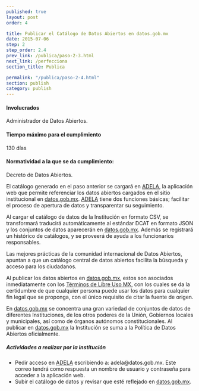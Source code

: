 ```yaml
---
published: true
layout: post
order: 4

title: Publicar el Catálogo de Datos Abiertos en datos.gob.mx
date: 2015-07-06
step: 2
step_order: 2.4
prev_link: /publica/paso-2-3.html
next_link: /perfecciona
section_title: Publica

permalink: "/publica/paso-2-4.html"
section: publish
category: publish
---
```


#### Involucrados

Administrador de Datos Abiertos.

#### Tiempo máximo para el cumplimiento

130 días

#### Normatividad a la que se da cumplimiento:

Decreto de Datos Abiertos.

El catálogo generado en el paso anterior se cargará en <a href="http://adela.datos.gob.mx/" target="_blank">ADELA</a>, la aplicación web que permite referenciar los datos abiertos cargados en el sitio institucional en <a href="http://datos.gob.mx" target="_blank">datos.gob.mx</a>. <a href="http://adela.datos.gob.mx/" target="_blank">ADELA</a> tiene dos funciones básicas; facilitar el proceso de apertura de datos y transparentar su seguimiento.

Al cargar el catálogo de datos de la Institución en formato CSV, se transformará traducirá automáticamente al estándar DCAT en formato JSON y los conjuntos de datos aparecerán en <a href="http://datos.gob.mx" target="_blank">datos.gob.mx</a>. Además se registrará un histórico de catálogos, y se proveerá de ayuda a los funcionarios responsables.

Las mejores prácticas de la comunidad internacional de Datos Abiertos, apuntan a que un catálogo central de datos abiertos facilita la búsqueda y acceso para los ciudadanos.

Al publicar los datos abiertos en <a href="http://datos.gob.mx" target="_blank">datos.gob.mx</a>, estos son asociados inmediatamente con los <a href="http://datos.gob.mx/libreusomx/" target="_blank">Términos de Libre Uso MX</a>, con los cuales se da la certidumbre de que cualquier persona puede usar los datos para cualquier fin legal que se proponga, con el único requisito de citar la fuente de origen.

En <a href="http://datos.gob.mx" target="_blank">datos.gob.mx</a> se concentra una gran variedad de conjuntos de datos de diferentes Instituciones, de los otros poderes de la Unión, Gobiernos locales y municipales, así como de órganos autónomos constitucionales. Al publicar en <a href="http://datos.gob.mx" target="_blank">datos.gob.mx</a> la Institución se suma a la Política de Datos Abiertos oficialmente.

##### Actividades a realizar por la institución

<ul class="highlight-list">
    <li>Pedir acceso en <a href="http://adela.datos.gob.mx/" target="_blank">ADELA</a> escribiendo a: adela@datos.gob.mx. Este correo tendrá como respuesta un nombre de usuario y contraseña para acceder a la aplicación web.</li>
    <li>Subir el catálogo de datos y revisar que esté reflejado en <a href="http://datos.gob.mx" target="_blank">datos.gob.mx</a>.</li>
</ul>